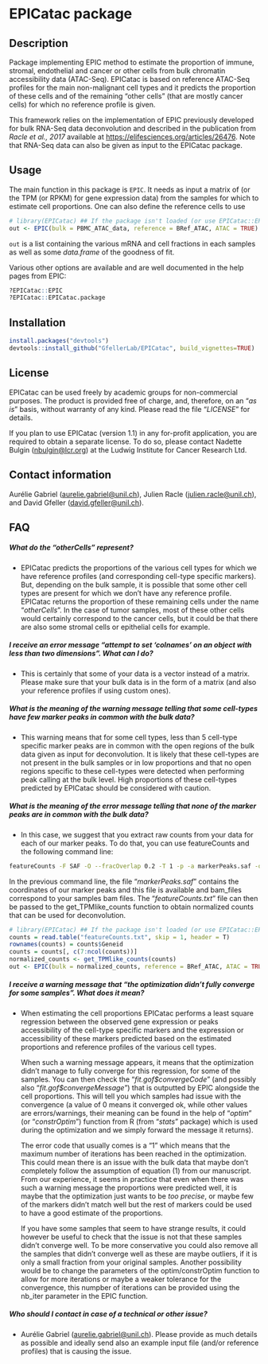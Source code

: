 EPICatac package
================

<!-- README.md is generated from README.Rmd. Please edit that file -->

## Description

Package implementing EPIC method to estimate the proportion of immune,
stromal, endothelial and cancer or other cells from bulk chromatin
accessibility data (ATAC-Seq). EPICatac is based on reference ATAC-Seq
profiles for the main non-malignant cell types and it predicts the
proportion of these cells and of the remaining “other cells” (that are
mostly cancer cells) for which no reference profile is given.

This framework relies on the implementation of EPIC previously developed
for bulk RNA-Seq data deconvolution and described in the publication
from *Racle et al., 2017* available at
<https://elifesciences.org/articles/26476>. Note that RNA-Seq data can
also be given as input to the EPICatac package.

## Usage

The main function in this package is `EPIC`. It needs as input a matrix
of (or the TPM (or RPKM) for gene expression data) from the samples for
which to estimate cell proportions. One can also define the reference
cells to use

``` r
# library(EPICatac) ## If the package isn't loaded (or use EPICatac::EPIC and so on).
out <- EPIC(bulk = PBMC_ATAC_data, reference = BRef_ATAC, ATAC = TRUE)
```

`out` is a list containing the various mRNA and cell fractions in each
samples as well as some *data.frame* of the goodness of fit.

Various other options are available and are well documented in the help
pages from EPIC:

``` r
?EPICatac::EPIC
?EPICatac::EPICatac.package
```

## Installation

``` r
install.packages("devtools")
devtools::install_github("GfellerLab/EPICatac", build_vignettes=TRUE)
```

## License

EPICatac can be used freely by academic groups for non-commercial
purposes. The product is provided free of charge, and, therefore, on an
“*as is*” basis, without warranty of any kind. Please read the file
“*LICENSE*” for details.

If you plan to use EPICatac (version 1.1) in any for-profit application,
you are required to obtain a separate license. To do so, please contact
Nadette Bulgin (<nbulgin@lcr.org>) at the Ludwig Institute for Cancer
Research Ltd.

## Contact information

Aurélie Gabriel (<aurelie.gabriel@unil.ch>), Julien Racle
(<julien.racle@unil.ch>), and David Gfeller (<david.gfeller@unil.ch>).

## FAQ

##### What do the “*otherCells*” represent?

-   EPICatac predicts the proportions of the various cell types for
    which we have reference profiles (and corresponding cell-type
    specific markers). But, depending on the bulk sample, it is possible
    that some other cell types are present for which we don’t have any
    reference profile. EPICatac returns the proportion of these
    remaining cells under the name “*otherCells*”. In the case of tumor
    samples, most of these other cells would certainly correspond to the
    cancer cells, but it could be that there are also some stromal cells
    or epithelial cells for example.

##### I receive an error message “*attempt to set ‘colnames’ on an object with less than two dimensions*”. What can I do?

-   This is certainly that some of your data is a vector instead of a
    matrix. Please make sure that your bulk data is in the form of a
    matrix (and also your reference profiles if using custom ones).

##### What is the meaning of the warning message telling that some cell-types have few marker peaks in common with the bulk data?

-   This warning means that for some cell types, less than 5 cell-type
    specific marker peaks are in common with the open regions of the
    bulk data given as input for deconvolution. It is likely that these
    cell-types are not present in the bulk samples or in low proportions
    and that no open regions specific to these cell-types were detected
    when performing peak calling at the bulk level. High proportions of
    these cell-types predicted by EPICatac should be considered with
    caution.

##### What is the meaning of the error message telling that none of the marker peaks are in common with the bulk data?

-   In this case, we suggest that you extract raw counts from your data
    for each of our marker peaks. To do that, you can use featureCounts
    and the following command line:

``` bash
featureCounts -F SAF -O --fracOverlap 0.2 -T 1 -p -a markerPeaks.saf -o featureCounts.txt bam_files
```

In the previous command line, the file “*markerPeaks.saf*” contains the
coordinates of our marker peaks and this file is available and bam_files
correspond to your samples bam files. The “*featureCounts.txt*” file can
then be passed to the get_TPMlike_counts function to obtain normalized
counts that can be used for deconvolution.

``` r
# library(EPICatac) ## If the package isn't loaded (or use EPICatac::EPIC and so on).
counts = read.table("featureCounts.txt", skip = 1, header = T)
rownames(counts) = counts$Geneid
counts = counts[, c(7:ncol(counts))]
normalized_counts <- get_TPMlike_counts(counts)
out <- EPIC(bulk = normalized_counts, reference = BRef_ATAC, ATAC = TRUE)
```

##### I receive a warning message that “*the optimization didn’t fully converge for some samples*”. What does it mean?

-   When estimating the cell proportions EPICatac performs a least
    square regression between the observed gene expression or peaks
    accessibility of the cell-type specific markers and the expression
    or accessibility of these markers predicted based on the estimated
    proportions and reference profiles of the various cell types.

    When such a warning message appears, it means that the optimization
    didn’t manage to fully converge for this regression, for some of the
    samples. You can then check the “*fit.gof\$convergeCode*” (and
    possibly also “*fit.gof\$convergeMessage*”) that is outputted by
    EPIC alongside the cell proportions. This will tell you which
    samples had issue with the convergence (a value of 0 means it
    converged ok, while other values are errors/warnings, their meaning
    can be found in the help of “*optim*” (or “*constrOptim*”) function
    from R (from “*stats*” package) which is used during the
    optimization and we simply forward the message it returns).

    The error code that usually comes is a “1” which means that the
    maximum number of iterations has been reached in the optimization.
    This could mean there is an issue with the bulk data that maybe
    don’t completely follow the assumption of equation (1) from our
    manuscript. From our experience, it seems in practice that even when
    there was such a warning message the proportions were predicted
    well, it is maybe that the optimization just wants to be *too
    precise*, or maybe few of the markers didn’t match well but the rest
    of markers could be used to have a good estimate of the proportions.

    If you have some samples that seem to have strange results, it could
    however be useful to check that the issue is not that these samples
    didn’t converge well. To be more conservative you could also remove
    all the samples that didn’t converge well as these are maybe
    outliers, if it is only a small fraction from your original samples.
    Another possibility would be to change the parameters of the
    optim/constrOptim function to allow for more iterations or maybe a
    weaker tolerance for the convergence, this numpber of iterations can
    be provided using the nb_iter parameter in the EPIC function.

##### Who should I contact in case of a technical or other issue?

-   Aurélie Gabriel (<aurelie.gabriel@unil.ch>). Please provide as much
    details as possible and ideally send also an example input file
    (and/or reference profiles) that is causing the issue.
